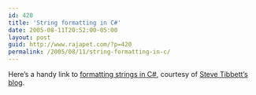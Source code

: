 ```yaml
---
id: 420
title: 'String formatting in C#'
date: 2005-08-11T20:52:00-05:00
layout: post
guid: http://www.rajapet.com/?p=420
permalink: /2005/08/11/string-formatting-in-c/
---
```

Here&#8217;s a handy link to [formatting strings in C#](http://www.stevex.org/CS/blogs/dottext/articles/158.aspx "String formatting in C# "), courtesy of [Steve Tibbett&#8217;s blog](http://anotherlab.rajapet.net/String%20formatting%20in%20C# "steve's blog").